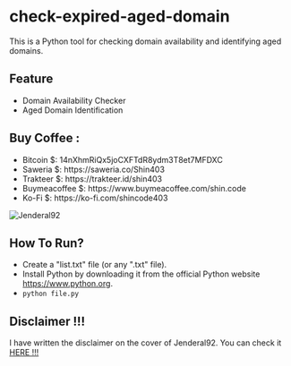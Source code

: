 # check-expired-aged-domain

This is a Python tool for checking domain availability and identifying aged domains.

## Feature 
<ul dir="auto">
<li>Domain Availability Checker</li>
<li>Aged Domain Identification</li>
</ul>

## Buy Coffee :
<ul dir="auto">
<li>Bitcoin $: 14nXhmRiQx5joCXFTdR8ydm3T8et7MFDXC</li>
<li>Saweria $: https://saweria.co/Shin403</li>
<li>Trakteer $: https://trakteer.id/shin403</li>
<li>Buymeacoffee $: https://www.buymeacoffee.com/shin.code</li>
<li>Ko-Fi $: https://ko-fi.com/shincode403</li>
</ul>

![Jenderal92](https://github.com/user-attachments/assets/0863a38c-f068-4cec-bd7d-8a8728d5df1b)

## How To Run?
<ul dir="auto">
<li>Create a "list.txt" file (or any ".txt" file).</li>
<li>Install Python by downloading it from the official Python website <a href="https://www.python.org">https://www.python.org</a>.</li>
<li><code>python file.py</code></li>
</ul>

## Disclaimer !!!

<p>I have written the disclaimer on the cover of Jenderal92. You can check it <a href="https://github.com/Jenderal92">HERE !!!</a></p>


